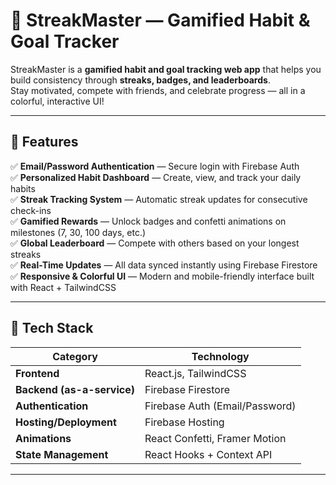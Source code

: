# 🌟 StreakMaster — Gamified Habit & Goal Tracker

StreakMaster is a **gamified habit and goal tracking web app** that helps you build consistency through **streaks, badges, and leaderboards**.  
Stay motivated, compete with friends, and celebrate progress — all in a colorful, interactive UI!

---

## 🚀 Features

✅ **Email/Password Authentication** — Secure login with Firebase Auth  
✅ **Personalized Habit Dashboard** — Create, view, and track your daily habits  
✅ **Streak Tracking System** — Automatic streak updates for consecutive check-ins  
✅ **Gamified Rewards** — Unlock badges and confetti animations on milestones (7, 30, 100 days, etc.)  
✅ **Global Leaderboard** — Compete with others based on your longest streaks  
✅ **Real-Time Updates** — All data synced instantly using Firebase Firestore  
✅ **Responsive & Colorful UI** — Modern and mobile-friendly interface built with React + TailwindCSS  

---

## 🧩 Tech Stack

| Category | Technology |
|-----------|-------------|
| **Frontend** | React.js, TailwindCSS |
| **Backend (as-a-service)** | Firebase Firestore |
| **Authentication** | Firebase Auth (Email/Password) |
| **Hosting/Deployment** | Firebase Hosting |
| **Animations** | React Confetti, Framer Motion |
| **State Management** | React Hooks + Context API |

---